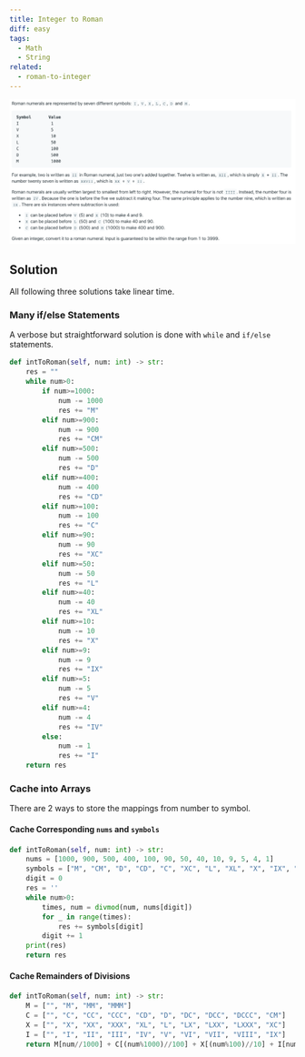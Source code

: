 ```yaml
---
title: Integer to Roman
diff: easy
tags:
  - Math
  - String
related:
  - roman-to-integer
---
```


<img class="medium-zoom" src="/algo/integer-to-roman.png" alt="https://leetcode.com/problems/integer-to-roman">

## Solution

All following three solutions take linear time.

### Many if/else Statements

A verbose but straightforward solution is done with `while` and `if/else` statements.

```py
def intToRoman(self, num: int) -> str:
    res = ""
    while num>0:
        if num>=1000:
            num -= 1000
            res += "M"
        elif num>=900:
            num -= 900
            res += "CM"
        elif num>=500:
            num -= 500
            res += "D"
        elif num>=400:
            num -= 400
            res += "CD"
        elif num>=100:
            num -= 100
            res += "C"
        elif num>=90:
            num -= 90
            res += "XC"
        elif num>=50:
            num -= 50
            res += "L"
        elif num>=40:
            num -= 40
            res += "XL"
        elif num>=10:
            num -= 10
            res += "X"
        elif num>=9:
            num -= 9
            res += "IX"
        elif num>=5:
            num -= 5
            res += "V"
        elif num>=4:
            num -= 4
            res += "IV"
        else:
            num -= 1
            res += "I"
    return res
```

### Cache into Arrays

There are 2 ways to store the mappings from number to symbol.

#### Cache Corresponding `nums` and `symbols`

```py
def intToRoman(self, num: int) -> str:
    nums = [1000, 900, 500, 400, 100, 90, 50, 40, 10, 9, 5, 4, 1]
    symbols = ["M", "CM", "D", "CD", "C", "XC", "L", "XL", "X", "IX", "V", "IV", "I"]
    digit = 0
    res = ''
    while num>0:
        times, num = divmod(num, nums[digit])
        for _ in range(times):
            res += symbols[digit]
        digit += 1
    print(res)
    return res
```

#### Cache Remainders of Divisions

```py
def intToRoman(self, num: int) -> str:
    M = ["", "M", "MM", "MMM"]
    C = ["", "C", "CC", "CCC", "CD", "D", "DC", "DCC", "DCCC", "CM"]
    X = ["", "X", "XX", "XXX", "XL", "L", "LX", "LXX", "LXXX", "XC"]
    I = ["", "I", "II", "III", "IV", "V", "VI", "VII", "VIII", "IX"]
    return M[num//1000] + C[(num%1000)//100] + X[(num%100)//10] + I[num%10]
```
